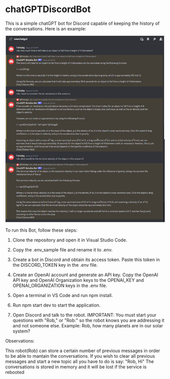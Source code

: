 # chatGPTDiscordBot
This is a simple chatGPT bot for Discord capable of keeping the history of the conversations.
Here is an example:

![alt text](./images/chat_sample.png)

To run this Bot, follow these steps:

1) Clone the repository and open it in Visual Studio Code.

2) Copy the .env_sample file and rename it to .env.

3) Create a bot in Discord and obtain its access token. Paste this token in the DISCORD_TOKEN key in the .env file.

4) Create an OpenAI account and generate an API key. Copy the OpenAI API key and OpenAI  Organization keys to the OPENAI_KEY and OPENAI_ORGANIZATION keys in the .env file.

5) Open a terminal in VS Code and run npm install.

6) Run npm start dev to start the application.

7) Open Discord and talk to the robot. IMPORTANT: You must start your questions with "Rob," or "Rob:" so the robot knows you are addressing it and not someone else. Example: Rob, how many planets are in our solar system?

Observations:

This robot(Rob) can store a certain number of previous messages in order to be able to mantain the conversations. If you wish to clear all previous messages and start a new topic all you have to do is say: "Rob, Hi"
The conversations is stored in memory and it will be lost if the service is rebooted



